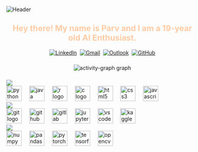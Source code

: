 ![Header](bmw.gif)

<h2 align="center" style="color:#ffcba4;">Hey there! My name is Parv and I am a 19-year old AI Enthusiast.</h2>

<div align="center">
  <a href="https://www.linkedin.com/in/parvsinghal/"><img src="https://img.shields.io/badge/linkedin-%230077B5.svg?style=for-the-badge&logo=linkedin&logoColor=white" alt="LinkedIn"></a>&nbsp;&nbsp;<a href="mailto:parvsinghal02@gmail.com"><img src="https://img.shields.io/badge/Gmail-D14836?style=for-the-badge&logo=gmail&logoColor=white" alt="Gmail"></a>&nbsp;&nbsp;<a href="mailto:psinghal5@wisc.edu"><img src="https://img.shields.io/badge/Microsoft_Outlook-C5050C?style=for-the-badge&logo=microsoft-outlook&logoColor=white" alt="Outlook"></a>&nbsp;&nbsp;<a href="https://github.com/iamParvSinghal"><img src="https://img.shields.io/badge/github-ffffff?style=for-the-badge&logo=github&logoColor=000000" alt="GitHub"></a>
</div>

###

<div align="center">
  <img 
    src="https://github-readme-activity-graph.vercel.app/graph?username=IamParvSinghal&radius=30&theme=react&area=true&order=5" 
    alt="activity-graph graph" 
    style="max-width: 100%; height: auto;" 
  />
</div>

###

<img src="https://fakeimg.pl/110x30/ffffff,0/00ffff,255/?text=Languages&font=museo&font_size=20">

<div align="left">
  <img src="https://cdn.jsdelivr.net/gh/devicons/devicon/icons/python/python-original.svg" height="40" alt="python logo"  />
  <img width="12" />
  <img src="https://cdn.jsdelivr.net/gh/devicons/devicon/icons/java/java-original.svg" height="40" alt="java logo"  />
  <img width="12" />
  <img src="https://cdn.jsdelivr.net/gh/devicons/devicon/icons/r/r-original.svg" height="40" alt="r logo"  />
  <img width="12" />
  <img src="https://cdn.jsdelivr.net/gh/devicons/devicon/icons/c/c-original.svg" height="40" alt="c logo"  />
  <img width="12" />
  <img src="https://cdn.jsdelivr.net/gh/devicons/devicon/icons/html5/html5-original.svg" height="40" alt="html5 logo"  />
  <img width="12" />
  <img src="https://cdn.jsdelivr.net/gh/devicons/devicon/icons/css3/css3-original.svg" height="40" alt="css3 logo"  />
  <img width="12" />
  <img src="https://cdn.jsdelivr.net/gh/devicons/devicon/icons/javascript/javascript-original.svg" height="40" alt="javascript logo"  />
</div>

<img src="https://fakeimg.pl/55x30/ffffff,0/00ffff,255/?text=Tools&font=museo&font_size=20">

<div align="left">
  <img src="https://cdn.jsdelivr.net/gh/devicons/devicon/icons/git/git-original.svg" height="40" alt="git logo"  />
  <img width="12" />
  <img src="https://cdn.jsdelivr.net/gh/devicons/devicon/icons/github/github-original.svg" height="40" alt="github logo"  />
  <img width="12" />
  <img src="https://cdn.jsdelivr.net/gh/devicons/devicon/icons/gitlab/gitlab-original.svg" height="40" alt="gitlab logo"  />
  <img width="12" />
  <img src="https://cdn.jsdelivr.net/gh/devicons/devicon/icons/jupyter/jupyter-original.svg" height="40" alt="jupyter logo"  />
  <img width="12" />
  <img src="https://cdn.jsdelivr.net/gh/devicons/devicon/icons/vscode/vscode-original.svg" height="40" alt="vscode logo"  />
  <img width="12" />
  <img src="https://cdn.jsdelivr.net/gh/devicons/devicon/icons/kaggle/kaggle-original.svg" height="40" alt="kaggle logo"  />
</div>

<img src="https://fakeimg.pl/95x30/ffffff,0/00ffff,255/?text=Libraries&font=museo&font_size=20">

<div align="left">
  <img src="https://cdn.jsdelivr.net/gh/devicons/devicon/icons/numpy/numpy-original.svg" height="40" alt="numpy logo"  />
  <img width="12" />
  <img src="https://cdn.jsdelivr.net/gh/devicons/devicon/icons/pandas/pandas-original.svg" height="40" alt="pandas logo"  />
  <img width="12" />
  <img src="https://cdn.jsdelivr.net/gh/devicons/devicon/icons/pytorch/pytorch-original.svg" height="40" alt="pytorch logo"  />
  <img width="12" />
  <img src="https://cdn.jsdelivr.net/gh/devicons/devicon/icons/tensorflow/tensorflow-original.svg" height="40" alt="tensorflow logo"  />
  <img width="12" />
  <img src="https://cdn.jsdelivr.net/gh/devicons/devicon/icons/opencv/opencv-original.svg" height="40" alt="opencv logo"  />
</div>

###



